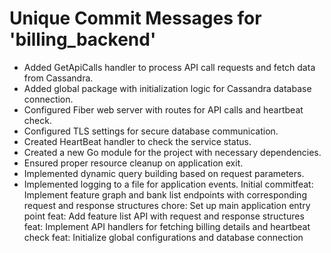 # Unique Commit Messages for 'billing_backend'
- Added GetApiCalls handler to process API call requests and fetch data from Cassandra.
- Added global package with initialization logic for Cassandra database connection.
- Configured Fiber web server with routes for API calls and heartbeat check.
- Configured TLS settings for secure database communication.
- Created HeartBeat handler to check the service status.
- Created a new Go module for the project with necessary dependencies.
- Ensured proper resource cleanup on application exit.
- Implemented dynamic query building based on request parameters.
- Implemented logging to a file for application events.
Initial commitfeat: Implement feature graph and bank list endpoints with corresponding request and response structures
chore: Set up main application entry point
feat: Add feature list API with request and response structures
feat: Implement API handlers for fetching billing details and heartbeat check
feat: Initialize global configurations and database connection
